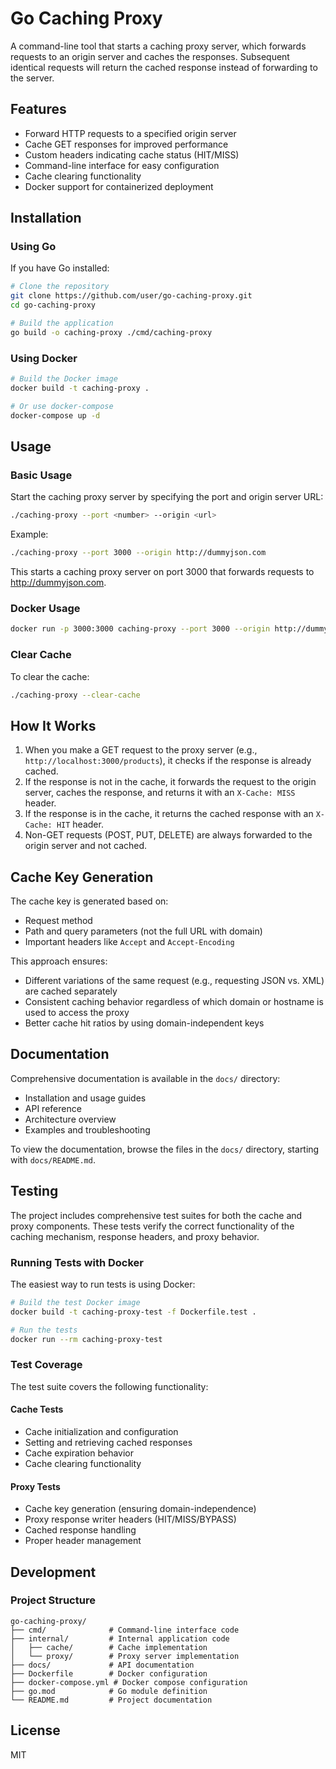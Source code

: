 # Go Caching Proxy

A command-line tool that starts a caching proxy server, which forwards requests to an origin server and caches the responses. Subsequent identical requests will return the cached response instead of forwarding to the server.

## Features

- Forward HTTP requests to a specified origin server
- Cache GET responses for improved performance
- Custom headers indicating cache status (HIT/MISS)
- Command-line interface for easy configuration
- Cache clearing functionality
- Docker support for containerized deployment

## Installation

### Using Go

If you have Go installed:

```bash
# Clone the repository
git clone https://github.com/user/go-caching-proxy.git
cd go-caching-proxy

# Build the application
go build -o caching-proxy ./cmd/caching-proxy
```

### Using Docker

```bash
# Build the Docker image
docker build -t caching-proxy .

# Or use docker-compose
docker-compose up -d
```

## Usage

### Basic Usage

Start the caching proxy server by specifying the port and origin server URL:

```bash
./caching-proxy --port <number> --origin <url>
```

Example:

```bash
./caching-proxy --port 3000 --origin http://dummyjson.com
```

This starts a caching proxy server on port 3000 that forwards requests to http://dummyjson.com.

### Docker Usage

```bash
docker run -p 3000:3000 caching-proxy --port 3000 --origin http://dummyjson.com
```

### Clear Cache

To clear the cache:

```bash
./caching-proxy --clear-cache
```

## How It Works

1. When you make a GET request to the proxy server (e.g., `http://localhost:3000/products`), it checks if the response is already cached.
2. If the response is not in the cache, it forwards the request to the origin server, caches the response, and returns it with an `X-Cache: MISS` header.
3. If the response is in the cache, it returns the cached response with an `X-Cache: HIT` header.
4. Non-GET requests (POST, PUT, DELETE) are always forwarded to the origin server and not cached.

## Cache Key Generation

The cache key is generated based on:
- Request method
- Path and query parameters (not the full URL with domain)
- Important headers like `Accept` and `Accept-Encoding`

This approach ensures:
- Different variations of the same request (e.g., requesting JSON vs. XML) are cached separately
- Consistent caching behavior regardless of which domain or hostname is used to access the proxy
- Better cache hit ratios by using domain-independent keys

## Documentation

Comprehensive documentation is available in the `docs/` directory:

- Installation and usage guides
- API reference
- Architecture overview
- Examples and troubleshooting

To view the documentation, browse the files in the `docs/` directory, starting with `docs/README.md`.

## Testing

The project includes comprehensive test suites for both the cache and proxy components. These tests verify the correct functionality of the caching mechanism, response headers, and proxy behavior.

### Running Tests with Docker

The easiest way to run tests is using Docker:

```bash
# Build the test Docker image
docker build -t caching-proxy-test -f Dockerfile.test .

# Run the tests
docker run --rm caching-proxy-test
```

### Test Coverage

The test suite covers the following functionality:

#### Cache Tests
- Cache initialization and configuration
- Setting and retrieving cached responses
- Cache expiration behavior
- Cache clearing functionality

#### Proxy Tests
- Cache key generation (ensuring domain-independence)
- Proxy response writer headers (HIT/MISS/BYPASS)
- Cached response handling
- Proper header management

## Development

### Project Structure

```
go-caching-proxy/
├── cmd/              # Command-line interface code
├── internal/         # Internal application code
│   ├── cache/        # Cache implementation
│   └── proxy/        # Proxy server implementation
├── docs/             # API documentation
├── Dockerfile        # Docker configuration
├── docker-compose.yml # Docker compose configuration
├── go.mod            # Go module definition
└── README.md         # Project documentation
```

## License

MIT
